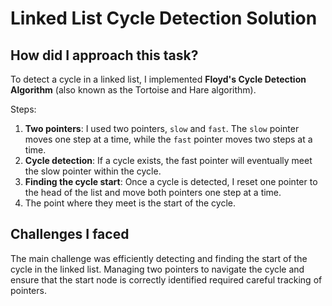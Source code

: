 # Linked List Cycle Detection Solution

## How did I approach this task?

To detect a cycle in a linked list, I implemented **Floyd's Cycle Detection Algorithm** (also known as the Tortoise and Hare algorithm). 

Steps:
1. **Two pointers**: I used two pointers, `slow` and `fast`. The `slow` pointer moves one step at a time, while the `fast` pointer moves two steps at a time.
2. **Cycle detection**: If a cycle exists, the fast pointer will eventually meet the slow pointer within the cycle.
3. **Finding the cycle start**: Once a cycle is detected, I reset one pointer to the head of the list and move both pointers one step at a time.
4.  The point where they meet is the start of the cycle.

## Challenges I faced

The main challenge was efficiently detecting and finding the start of the cycle in the linked list. Managing two pointers to navigate 
the cycle and ensure that the start node is correctly identified required careful tracking of pointers.
